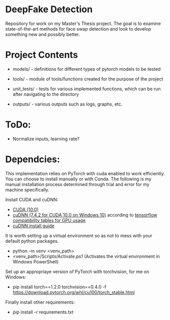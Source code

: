 # DeepFake Detection

Repository for work on my Master's Thesis project. The goal is to examine state-of-the-art methods for face swap detection and look to develop something new and possibly better.

# Project Contents

* models/ - definitions for different types of pytorch models to be tested

* tools/ - module of tools/functions created for the purpose of the project

* unit_tests/ - tests for various implemented functions, which can be run after navigating to the directory

* outputs/ - various outputs such as logs, graphs, etc.

# ToDo:

* Normalize inputs, learning rate?

# Dependcies:

This implementation relies on PyTorch with cuda enabled to work efficiently. You can choose to install manually or with Conda. The following is my manual installation process determined through trial and error for my machine specifically.

Install CUDA and cuDNN:
* [CUDA (10.0)](https://developer.nvidia.com/cuda-toolkit-archive)
* [cuDNN (7.4.2 for CUDA 10.0 on Windows 10)](https://developer.nvidia.com/rdp/cudnn-download) according to [tensorflow compatibility tables for GPU usage](https://www.tensorflow.org/install/source)
* [cuDNN install guide](https://docs.nvidia.com/deeplearning/sdk/cudnn-install/index.html)

It is worth setting up a virtual environment so as not to mess with your default python packages.
* python -m venv <venv_path>
* <venv_path>/Scripts/Activate.ps1 (Activates the virtual environment in Windows PowerShell)

Set up an appropriaye version of PyTorch with torchvision, for me on Windows:
* pip install torch==1.2.0 torchvision==0.4.0 -f https://download.pytorch.org/whl/cu100/torch_stable.html

Finally install other requirements:
* pip install -r requirements.txt